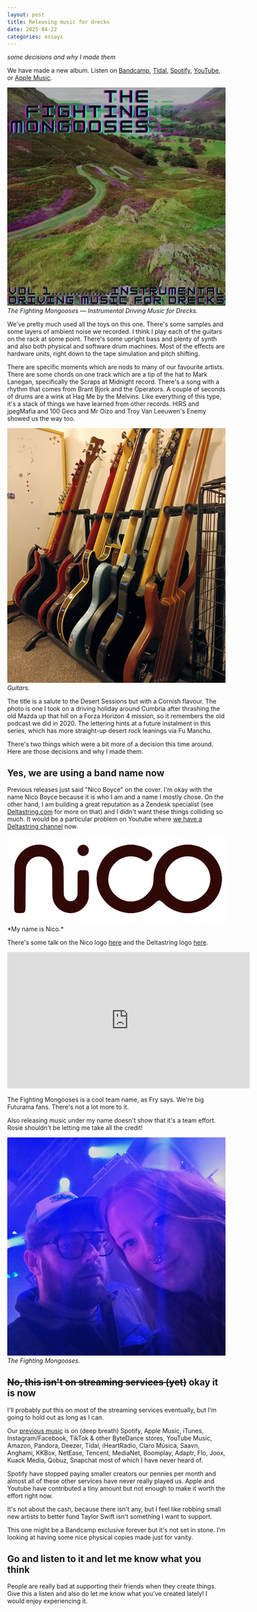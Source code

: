 ```yaml
---
layout: post
title: Releasing music for drecks
date: 2025-04-22
categories: essays
---
```


*some decisions and why I made them*

We have made a new album. Listen on [Bandcamp](https://fightingmongooses.bandcamp.com/), [Tidal](https://tidal.com/browse/album/457375072), [Spotify](https://open.spotify.com/album/4xJSB3h9sIeyMfpmZZmB8n), [YouTube](https://www.youtube.com/playlist?list=OLAK5uy_nNlYcdy3bEEcBMg7ou_wpnKRIOeZRXNHk), or [Apple Music](https://music.apple.com/us/album/instrumental-driving-music-for-drecks/1836994336).

![Instrumental Driving Music for Drecks](/public/img/inst.webp)
*The Fighting Mongooses — Instrumental Driving Music for Drecks.*

We've pretty much used all the toys on this one.<!--excerpt-end--> There's some samples and some layers of ambient noise we recorded. I think I play each of the guitars on the rack at some point. There's some upright bass and plenty of synth and also both physical and software drum machines. Most of the effects are hardware units, right down to the tape simulation and pitch shifting.

There are specific moments which are nods to many of our favourite artists. There are some chords on one track which are a tip of the hat to Mark Lanegan, specifically the Scraps at Midnight record. There's a song with a rhythm that comes from Brant Bjork and the Operators. A couple of seconds of drums are a wink at Hag Me by the Melvins. Like everything of this type, it's a stack of things we have learned from other records. HIRS and jpegMafia and 100 Gecs and Mr Oizo and Troy Van Leeuwen's Enemy showed us the way too.

![Guitars.](/public/img/guits.jpeg)
*Guitars.*

The title is a salute to the Desert Sessions but with a Cornish flavour. The photo is one I took on a driving holiday around Cumbria after thrashing the old Mazda up that hill on a Forza Horizon 4 mission, so it remembers the old podcast we did in 2020. The lettering hints at a future instalment in this series, which has more straight-up desert rock leanings via Fu Manchu.

There's two things which were a bit more of a decision this time around. Here are those decisions and why I made them.

## Yes, we are using a band name now

Previous releases just said "Nico Boyce" on the cover. I'm okay with the name Nico Boyce because it is who I am and a name I mostly chose. On the other hand, I am building a great reputation as a Zendesk specialist (see [Deltastring.com](https://deltastring.com) for more on that) and I didn't want these things colliding so much. It would be a particular problem on Youtube where [we have a Deltastring channel](https://www.youtube.com/@deltastringdotcom) now.

<img src="/public/img/nicologo.svg" alt="Nico Beastie Boyce logo." width="600" style="filter: hue-rotate(90deg) brightness(2);"/>
*My name is Nico.*

There's some talk on the Nico logo [here](https://nicoboyce.com/2024/05/25/where-did-the-nico-logo-design-originate/) and the Deltastring logo [here](https://www.linkedin.com/posts/nicoboyce_friends-always-ask-me-about-the-deltastring-activity-7328767237085958144-eOOF?utm_source=share&utm_medium=member_desktop&rcm=ACoAAByZVBwB4YyqAQTKe01S1QkUfCQwMdIk3o4).

<iframe width="560" height="315" src="https://www.youtube.com/embed/ya4DuoPbVjc?si=8Qr-u-5hUtND54LS" title="YouTube video player" frameborder="0" allow="accelerometer; autoplay; clipboard-write; encrypted-media; gyroscope; picture-in-picture; web-share" referrerpolicy="strict-origin-when-cross-origin" allowfullscreen></iframe>

The Fighting Mongooses is a cool team name, as Fry says. We're big Futurama fans. There's not a lot more to it.

Also releasing music under my name doesn't show that it's a team effort. Rosie shouldn't be letting me take all the credit!

![The Fighting Mongooses.](/public/img/fighting-mongooses.jpeg)
*The Fighting Mongooses.*

## ~~No, this isn't on streaming services (yet)~~ okay it is now

I'll probably put this on most of the streaming services eventually, but I'm going to hold out as long as I can.

Our [previous music](https://nicoboyce.com/music/) is on (deep breath) Spotify, Apple Music, iTunes, Instagram/Facebook, TikTok & other ByteDance stores, YouTube Music, Amazon, Pandora, Deezer, Tidal, iHeartRadio, Claro Música, Saavn, Anghami, KKBox, NetEase, Tencent, MediaNet, Boomplay, Adaptr, Flo, Joox, Kuack Media, Qobuz, Snapchat most of which I have never heard of.

Spotify have stopped paying smaller creators our pennies per month and almost all of these other services have never really played us. Apple and Youtube have contributed a tiny amount but not enough to make it worth the effort right now.

It's not about the cash, because there isn't any, but I feel like robbing small new artists to better fund Taylor Swift isn't something I want to support.

This one might be a Bandcamp exclusive forever but it's not set in stone. I'm looking at having some nice physical copies made just for vanity.

## Go and listen to it and let me know what you think

People are really bad at supporting their friends when they create things. Give this a listen and also do let me know what you've created lately! I would enjoy experiencing it.